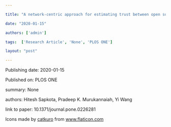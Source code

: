 ---
title: "A network-centric approach for estimating trust between open source software developers"
date: "2020-01-15"
authors: ['admin']
tags:  ['Research Article', 'None', 'PLOS ONE']
layout: "post"
---
Publishing date: 2020-01-15

Published on: PLOS ONE

summary: None

authors: Hitesh Sapkota, Pradeep K. Murukannaiah, Yi Wang

link to paper: 10.1371/journal.pone.0226281

Icons made by <a href="https://www.flaticon.com/free-icon/bookshelves_3576884" title="catkuro">catkuro</a> from <a href="https://www.flaticon.com/" title="Flaticon"> www.flaticon.com</a>